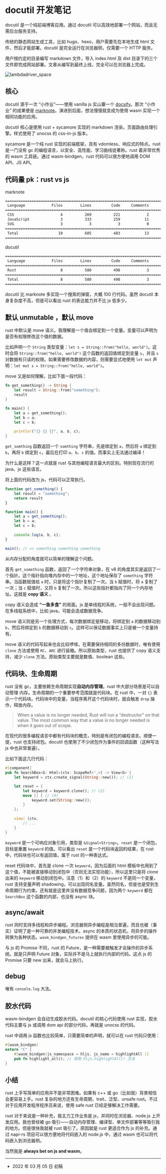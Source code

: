 # docutil 开发笔记

docutil 是一个纯前端博客应用。通过 docutil 可以高效地部署一个网站，而且无需后台服务支持。

传统的静态网站生成工具，比如 hugo、hexo，用户需要先在本地生成 html 文件，然后才能部署。docutil 是完全运行在浏览器侧，仅需要一个 HTTP 服务。

用户按约定的目录编写 markdown 文件，导入 index.html 及 dist 目录下的三个文件即完成网站部署。文章从编写到最终上线，完全可以在浏览器上完成。

![lambdadriver_space](images/lambdadriver_space.png)

## 核心

docutil 源于一次 “小作业”——使用 vanilla js 实山寨一个 [docsify][docsify]。那次 “小作业” 的成果便是 [marknote][marknote-project]。演进到后面，想法慢慢就变成为使用 wasm 实现一个相同功能的应用。

[marknote-project]: https://github.com/yuekcc/marknote
[docsify]: https://docsify.js.org/

docutil 核心是使用 rust + sycamore 实现的 markdown 渲染，页面路由处理引擎。样式使用了 unocss 的 css-in-js 版本。

sycamore 是一个纯 rust 实现的前端框架，具有 vdomless、响应式的特点。rust 是一门没有 gc 的编程语言，以安全、高性能、学习曲线徒著称。rust 着非常优秀的 wasm 工具链。通过 wasm-bindgen，rust 代码可以很方便地调用 DOM API、JS API。

## 代码量 pk：rust vs js

marknote

```sh
===============================================================================
 Language            Files        Lines         Code     Comments       Blanks
===============================================================================
 CSS                     4          269          221            2           46
 JavaScript              3          333          259           11           63
 SVG                     3            3            3            0            0
===============================================================================
 Total                  10          605          483           13          109
===============================================================================

```

docutil

```sh
===============================================================================
 Language            Files        Lines         Code     Comments       Blanks
===============================================================================
 Rust                    8          580          498            3           79
===============================================================================
 Total                   8          580          498            3           79
===============================================================================
```

docutil 比 marknote 多实现一个搜索的弹窗，大概 100 行代码。虽然 docutil 本身复杂度不高，但是可以看出 rust 的表达能力并不比 js 低多少。

## 默认 unmutable ，默认 move

rust 中默认是 move 语义。我理解是一个值会绑定到一个变量。变量可以声明为是否有权限修改这个值的数据。

比如声明一个 `String` 类型变量：`let s = String::from("hello, world")`。这时会将 `String::from("hello, world")` 这个函数的返回值绑定到变量 `s`，并且 `s` 对数据有只读的权限。如果需要修改数据的内容，则需要显式地使用 `let mut` 声明：`let mut s = String::from("hello, world")`。

move 又是如何理解。比如下面一段代码：

```rust
fn get_something() -> String {
	let result = String::from("something");
	result
}

fn main() {
	let a = get_something();
	let b = a;
	let c = b;
	
	println!("{} {} {}", a, b, c);
}
```

`get_somthing` 函数返回一个 `somthing` 字符串，先是绑定到 `a`，然后将 `a` 绑定到 `b`，再将 `b` 绑定到 `c`，最后在打印 `a`、`b`、`c` 的值。而事实上无法通过编译！

为什么是这样？这一点就是 rust 与其他编程语言最大的区别。特别现在流行的 java、js 这些语言。

将上面的代码改为 js，代码可以正常执行。

```js
function get_something() {
	let result = "something";
	return result
}

function main() {
	let a = get_something();
	let b = a;
	let c = b;
	
	console.log(a, b, c);
}

main(); // => something something something
```

从内存分配的角度就可以简单的理解这个问题。

首先 `get_something` 函数，返回了一个字符串对象，在 v8 的角度其实是返回了一个指针。这个指针指向堆内存中的一个地址，这个地址保存了 `something` 字符串。当函数赋值给 `a` 时，只是将这个指针复制了一次。当 `b` 赋值时，将 `a` 复制了一次；当 `c` 赋值时，又将 `b` 复制了一次。所以这些指针都指向了同一个内存地址。这就是 **copy 语义** 。

copy 语义会造成 **“一鱼多食”** 的局面。js 是单线程的系统，一般不会出现问题。在多线程系统中，比如 java，可能会造成数据竞争。

move 语义则是另一个处理方式，每次数据绑定是移动，将绑定到 `a` 的数据移动到 `b`，然后将绑定到 `b` 的数据移动到 `c`。这样可以保证数据事实上只是被一个变量持有。

move 语义的代码写起来也会比较啰嗦。在需要保持相同的多份数据时，唯有使用 `clone` 方法或使用 `RC`、`ARC` 进行装箱。所以原始类型，rust 也提供了 copy 语义支持，减少 `clone` 方法。原始类型主要就是数值、boolean 这些。

## 代码块、生命周期

rust 没有 gc，主要依赖生命周期实现**自动内存管理**。rust 中大部分场景是可以自动管理 内存。生命周期的一个重要参考范围就是代码块。在 rust 中，一对 `{}` 表示一个代码块。代码块中的变量，当程序离开这个代码块时，就会触发 `drop` 操作，释放内存。

>When a value is no longer needed, Rust will run a “destructor” on that value. The most common way that a value is no longer needed is when it goes out of scope.

在现代的很多编程语言中都有代码块的概念，特别是有闭包的编程语言。顺便一提，rust 也支持闭包。docutil 也使用了不少闭包作为事件的回调函数（这种写法 js 中也非常普遍）。

比如下面这几行代码：

```rust
#[component]
pub fn SearchBox<G: Html>(ctx: ScopeRef<'_>) -> View<G> {
	let keyword = ctx.create_signal(String::new()); // (1)

	let reset = {
		let keyword = keyword.clone(); // (2)
		move || { // (3)
			keyword.set(String::new());
		}
	};
	
	view! {ctx, 
		// ...
	}
}
```

`keyword` 是一个可响应对象引用，类型是 `&Signal<String>`。`reset` 是一个闭包，目标是重置 `keyword` 的值。可以看出 `reset` 是一个代码块返回的结果，在 rust 中，代码块也可以有返回值，属于 rust 的一种表达式。

reset 代码块中，首先是 clone 一次 `keyword`，因为后面的 html 模板中也用到了这个值，不能被直接移动到闭包中（否则无法实现功能），所以这里只是将 clone 出来的 `keyword` 移动到闭包中。注意（1）和（2）的 `keyword` 不是同一个变量，rust 支持变量声明  shadowing，可以出现同名变量。虽然同名，但是也是受到生命周期行为约束。还有就是这里并没有数据竞争问题，因为两个 `keyword` 都在 `SearchBox` 这个函数的内部，也没有 async 块。

## async/await

rust 同时支持多线程和异步编程。浏览器侧异步编程是相当普遍，而且也被（事实）证明了是一种可靠的并发编程技术。async 的本质的状态机，将异步的操作转换为各种状态。`wasm_bindgen_futures` 提供在 wasm 里使用异步的可能。

与 js 的 Promise 不同，rust 的 Future，是一种需要被触发才会操作的异步系统。就是只声明 Future 对象，实际并不是马上就执行内部的代码。这点 js 的 Promise 只要 new 出来，就会马上执行。

## debug

唯有 `console.log` 大法。

## 胶水代码

wasm-bindgen 会自动生成胶水代码。docutil 的核心代码使用 rust 实现，胶水代码主要与 js 或调用 dom api 的部分代码，再就是 unocss 的代码。

rust 中调用 js 函数也比较简单，只需要简单的声明，就可以在 rust 代码只使用：

```rust
#[wasm_bindgen]
extern "C" {
    #[wasm_bindgen(js_namespace = hljs, js_name = highlightAll )]
    pub fn highlight_all(); // 调用 hljs.highlightAll() 方法
}
```

## 小结

rust 上手写简单的应用并不是非常困难。如果有 c++ 或 go（比如我）背景相信会更容易上手。rust 复杂的地方还有生命周期、trait、泛型、unsafe rust。不过对于应用开发程序程序员来说，使用 safe rust 已经足够解决工作需要。

rust 对于来说是一种补充，我主力工作业务是 js，并同时在浏览器、node.js 上开发应用。我也曾经被 go 吸引——自动内存管理、编译型、单文件部署等等吸引我的地方。但是很快我就被 rust 吸引了。原因就是 rust 更适合作为 js 的补充。通过 napi-rs 项目可以很方便地将代码嵌入的 node.js 中，通过 wasm 也可以将代码嵌入到浏览器侧。

当然我是 **always bet on js and wasm**。

---

- 2022 年 03 月 05 日 初稿
